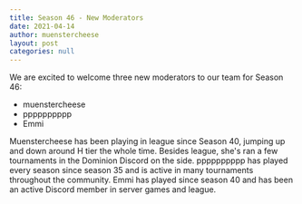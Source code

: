 ```yaml
---
title: Season 46 - New Moderators
date: 2021-04-14
author: muenstercheese
layout: post
categories: null
---
```

We are excited to welcome three new moderators to our team for Season 46:

* muenstercheese
* pppppppppp
* Emmi

Muenstercheese has been playing in league since Season 40, jumping up and down around H tier the whole time. Besides league, she's ran a few tournaments in the Dominion Discord on the side. pppppppppp has played every season since season 35 and is active in many tournaments throughout the community. Emmi has played since season 40 and has been an active Discord member in server games and league.